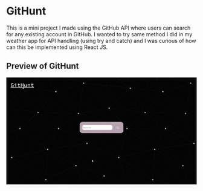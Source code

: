 # GitHunt

This is a mini project I made using the GitHub API where users can search for any existing account in GitHub. I wanted to try same method I did in my weather app for API handling (using try and catch) and I was curious of how can this be implemented using React JS.

## Preview of GitHunt
![gif preview](githunt-preview.gif)
